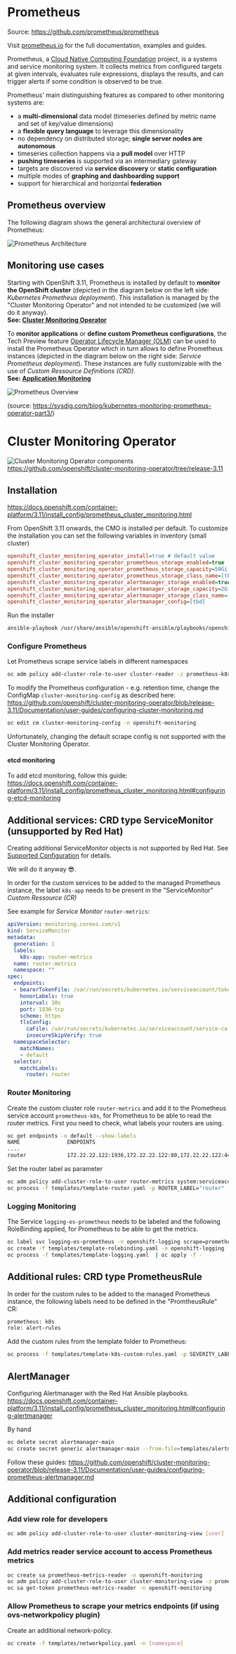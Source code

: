 # Prometheus
Source: https://github.com/prometheus/prometheus

Visit [prometheus.io](https://prometheus.io) for the full documentation,
examples and guides.

Prometheus, a [Cloud Native Computing Foundation](https://cncf.io/) project, is a systems and service monitoring system. It collects metrics
from configured targets at given intervals, evaluates rule expressions,
displays the results, and can trigger alerts if some condition is observed
to be true.

Prometheus' main distinguishing features as compared to other monitoring systems are:

- a **multi-dimensional** data model (timeseries defined by metric name and set of key/value dimensions)
- a **flexible query language** to leverage this dimensionality
- no dependency on distributed storage; **single server nodes are autonomous**
- timeseries collection happens via a **pull model** over HTTP
- **pushing timeseries** is supported via an intermediary gateway
- targets are discovered via **service discovery** or **static configuration**
- multiple modes of **graphing and dashboarding support**
- support for hierarchical and horizontal **federation**

## Prometheus overview
The following diagram shows the general architectural overview of Prometheus:

![Prometheus Architecture](../resources/images/prometheus_architecture.png)

## Monitoring use cases
Starting with OpenShift 3.11, Prometheus is installed by default to **monitor the OpenShift cluster** (depicted in the diagram below on the left side: *Kubernetes Prometheus deployment*). This installation is managed by the "Cluster Monitoring Operator" and not intended to be customized (we will do it anyway).  
**See: [Cluster Monitoring Operator](cluster-monitoring-operator)**


To **monitor applications** or **define custom Prometheus configurations**, the Tech Preview feature [Operator Lifecycle Manager (OLM)](https://docs.openshift.com/container-platform/3.11/install_config/installing-operator-framework.html]) can be used to install the Prometheus Operator which in turn allows to define Prometheus instances (depicted in the diagram below on the right side: *Service Prometheus deployment*). These instances are fully customizable with the use of *Custom Ressource Definitions (CRD)*.  
**See: [Application Monitoring](application-monitoring)**


![Prometheus Overview](../resources/images/prometheus_use-cases.png)

(source: https://sysdig.com/blog/kubernetes-monitoring-prometheus-operator-part3/)

# Cluster Monitoring Operator

![Cluster Monitoring Operator components](../resources/images/prometheus_cmo.png)
<https://github.com/openshift/cluster-monitoring-operator/tree/release-3.11>

## Installation

<https://docs.openshift.com/container-platform/3.11/install_config/prometheus_cluster_monitoring.html>

From OpenShift 3.11 onwards, the CMO is installed per default. To customize the installation you can set the following variables in inventory (small cluster)

```ini
openshift_cluster_monitoring_operator_install=true # default value
openshift_cluster_monitoring_operator_prometheus_storage_enabled=true
openshift_cluster_monitoring_operator_prometheus_storage_capacity=50Gi
openshift_cluster_monitoring_operator_prometheus_storage_class_name=[tbd]
openshift_cluster_monitoring_operator_alertmanager_storage_enabled=true
openshift_cluster_monitoring_operator_alertmanager_storage_capacity=2Gi
openshift_cluster_monitoring_operator_alertmanager_storage_class_name=[tbd]
openshift_cluster_monitoring_operator_alertmanager_config=[tbd]
```

Run the installer

```bash
ansible-playbook /usr/share/ansible/openshift-ansible/playbooks/openshift-monitoring/config.yml
```

### Configure Prometheus

Let Prometheus scrape service labels in different namespaces

```bash
oc adm policy add-cluster-role-to-user cluster-reader -z prometheus-k8s -n openshift-monitoring
```

To modify the Prometheus configuration - e.g. retention time, change the ConfigMap `cluster-monitoring-config` as described here:
<https://github.com/openshift/cluster-monitoring-operator/blob/release-3.11/Documentation/user-guides/configuring-cluster-monitoring.md>

```bash
oc edit cm cluster-monitoring-config -n openshift-monitoring
```

Unfortunately, changing the default scrape config is not supported with the Cluster Monitoring Operator.

#### etcd monitoring

To add etcd monitoring, follow this guide:
<https://docs.openshift.com/container-platform/3.11/install_config/prometheus_cluster_monitoring.html#configuring-etcd-monitoring>

## Additional services: CRD type ServiceMonitor (unsupported by Red Hat)

Creating additional ServiceMonitor objects is not supported by Red Hat. See [Supported Configuration](https://docs.openshift.com/container-platform/3.11/install_config/prometheus_cluster_monitoring.html#supported-configuration) for details.

We will do it anyway :sunglasses:.

In order for the custom services to be added to the managed Prometheus instance, the label `k8s-app` needs to be present in the "ServiceMonitor" *Custom Ressource (CR)*

See example for *Service Monitor* `router-metrics`:

```yaml
apiVersion: monitoring.coreos.com/v1
kind: ServiceMonitor
metadata:
  generation: 1
  labels:
    k8s-app: router-metrics
  name: router-metrics
  namespace: ""
spec:
  endpoints:
  - bearerTokenFile: /var/run/secrets/kubernetes.io/serviceaccount/token
    honorLabels: true
    interval: 30s
    port: 1936-tcp
    scheme: https
    tlsConfig:
      caFile: /var/run/secrets/kubernetes.io/serviceaccount/service-ca.crt
      insecureSkipVerify: true
  namespaceSelector:
    matchNames:
    - default
  selector:
    matchLabels:
      router: router
```

### Router Monitoring

Create the custom cluster role `router-metrics` and add it to the Prometheus service account `prometheus-k8s`, for Prometheus to be able to read the router metrics.
First you need to check, what labels your routers are using.

```bash
oc get endpoints -n default --show-labels
NAME               ENDPOINTS                                                  AGE       LABELS
....
router             172.22.22.122:1936,172.22.22.122:80,172.22.22.122:443      6d        router=router
```

Set the router label as parameter

```bash
oc adm policy add-cluster-role-to-user router-metrics system:serviceaccount:openshift-monitoring:prometheus-k8s
oc process -f templates/template-router.yaml -p ROUTER_LABEL="router" | oc apply -f -
```
### Logging Monitoring

The Service `logging-es-prometheus` needs to be labeled and the following RoleBinding applied, for Prometheus to be able to get the metrics.

```bash
oc label svc logging-es-prometheus -n openshift-logging scrape=prometheus
oc create -f templates/template-rolebinding.yaml -n openshift-logging
oc process -f templates/template-logging.yaml  | oc apply -f -
```

## Additional rules: CRD type PrometheusRule

In order for the custom rules to be added to the managed Prometheus instance, the following labels need to be defined in the "PromtheusRule" CR:

```bash
prometheus: k8s
role: alert-rules
```

Add the custom rules from the template folder to Prometheus:

```bash
oc process -f templates/template-k8s-custom-rules.yaml -p SEVERITY_LABEL="critical" | oc apply -f -
```

## AlertManager

Configuring Alertmanager with the Red Hat Ansible playbooks.
<https://docs.openshift.com/container-platform/3.11/install_config/prometheus_cluster_monitoring.html#configuring-alertmanager>

By hand

```bash
oc delete secret alertmanager-main
oc create secret generic alertmanager-main --from-file=templates/alertmanager.yaml
```

Follow these guides:
<https://github.com/openshift/cluster-monitoring-operator/blob/release-3.11/Documentation/user-guides/configuring-prometheus-alertmanager.md>

## Additional configuration

### Add view role for developers

```bash
oc adm policy add-cluster-role-to-user cluster-monitoring-view [user]
```

### Add metrics reader service account to access Prometheus metrics

```bash
oc create sa prometheus-metrics-reader -n openshift-monitoring
oc adm policy add-cluster-role-to-user cluster-monitoring-view -z prometheus-metrics-reader -n openshift-monitoring
oc sa get-token prometheus-metrics-reader -n openshift-monitoring
```

### Allow Prometheus to scrape your metrics endpoints (if using ovs-networkpolicy plugin)

Create an additional network-policy.

```bash
oc create -f templates/networkpolicy.yaml -n [namespace]
```

